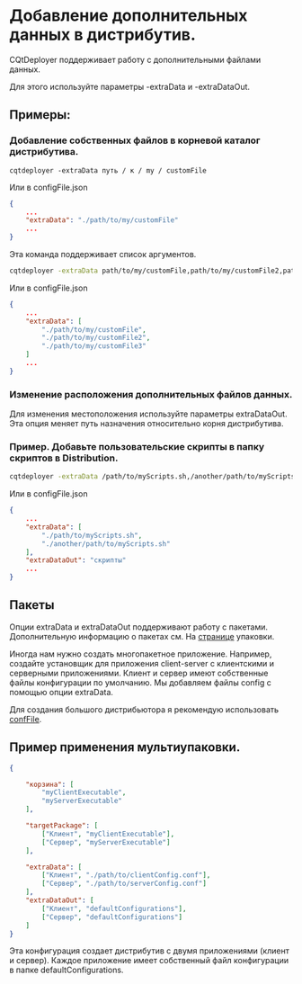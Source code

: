 # Добавление дополнительных данных в дистрибутив.

CQtDeployer поддерживает работу с дополнительными файлами данных.

Для этого используйте параметры -extraData и -extraDataOut.

## Примеры:

### Добавление собственных файлов в корневой каталог дистрибутива.

```
cqtdeployer -extraData путь / к / my / customFile
```

Или в configFile.json

``` json
{
    ...
    "extraData": "./path/to/my/customFile"
    ...
}
```

Эта команда поддерживает список аргументов.


``` bash
cqtdeployer -extraData path/to/my/customFile,path/to/my/customFile2,path/to/my/customFile3
```

Или в configFile.json

``` json
{
    ...
    "extraData": [
        "./path/to/my/customFile",
        "./path/to/my/customFile2",
        "./path/to/my/customFile3"
    ]
    ...
}
```

### Изменение расположения дополнительных файлов данных.

Для изменения местоположения используйте параметры extraDataOut. Эта опция меняет путь назначения относительно корня дистрибутива.

### Пример. Добавьте пользовательские скрипты в папку скриптов в Distribution.

``` bash
cqtdeployer -extraData /path/to/myScripts.sh,/another/path/to/myScripts.sh -extraDataOut scripts
```

Или в configFile.json

``` json
{
    ...
    "extraData": [
        "./path/to/myScripts.sh",
        "./another/path/to/myScripts.sh"
    ],
    "extraDataOut": "скрипты"
    ...
}
```

## Пакеты
Опции extraData и extraDataOut поддерживают работу с пакетами. Дополнительную информацию о пакетах см. На [странице](Pacakges.md) упаковки.

Иногда нам нужно создать многопакетное приложение. Например, создайте установщик для приложения client-server с клиентскими и серверными приложениями. Клиент и сервер имеют собственные файлы конфигурации по умолчанию. Мы добавляем файлы config с помощью опции extraData.

Для создания большого дистрибьютора я рекомендую использовать [confFile](DeployConfigFile.md).

## Пример применения мультиупаковки.


``` json
{

    "корзина": [
        "myClientExecutable",
        "myServerExecutable"
    ],

    "targetPackage": [
        ["Клиент", "myClientExecutable"],
        ["Сервер", "myServerExecutable"]
    ],

    "extraData": [
        ["Клиент", "./path/to/clientConfig.conf"],
        ["Сервер", "./path/to/serverConfig.conf"]
    ],
    "extraDataOut": [
        ["Клиент", "defaultConfigurations"],
        ["Сервер", "defaultConfigurations"]
    ]
}
```

Эта конфигурация создает дистрибутив с двумя приложениями (клиент и сервер). Каждое приложение имеет собственный файл конфигурации в папке defaultConfigurations.
